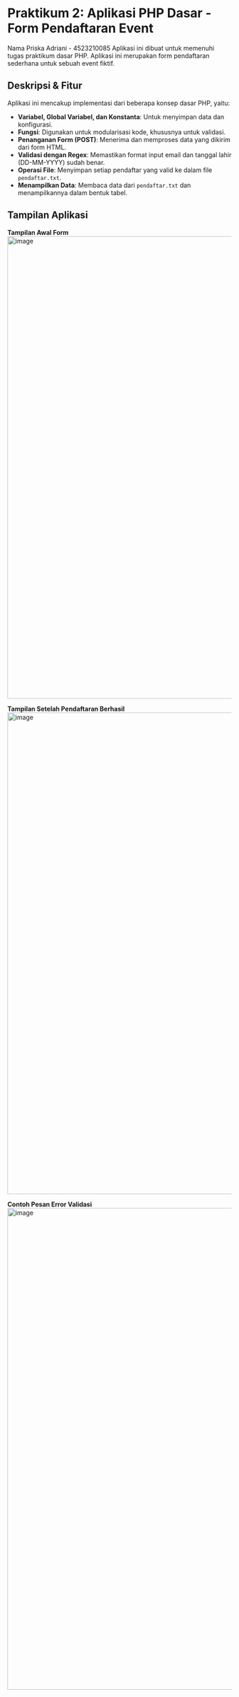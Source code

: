 # Praktikum 2: Aplikasi PHP Dasar - Form Pendaftaran Event
Nama Priska Adriani - 4523210085 
Aplikasi ini dibuat untuk memenuhi tugas praktikum dasar PHP. Aplikasi ini merupakan form pendaftaran sederhana untuk sebuah event fiktif.

## Deskripsi & Fitur
Aplikasi ini mencakup implementasi dari beberapa konsep dasar PHP, yaitu:
- **Variabel, Global Variabel, dan Konstanta**: Untuk menyimpan data dan konfigurasi.
- **Fungsi**: Digunakan untuk modularisasi kode, khususnya untuk validasi.
- **Penanganan Form (POST)**: Menerima dan memproses data yang dikirim dari form HTML.
- **Validasi dengan Regex**: Memastikan format input email dan tanggal lahir (DD-MM-YYYY) sudah benar.
- **Operasi File**: Menyimpan setiap pendaftar yang valid ke dalam file `pendaftar.txt`.
- **Menampilkan Data**: Membaca data dari `pendaftar.txt` dan menampilkannya dalam bentuk tabel.

## Tampilan Aplikasi

**Tampilan Awal Form**
<img width="1917" height="1036" alt="image" src="https://github.com/user-attachments/assets/b87e88d4-2554-4c9e-ab30-c74b2faa8835" />

**Tampilan Setelah Pendaftaran Berhasil**
<img width="1919" height="1079" alt="image" src="https://github.com/user-attachments/assets/932a974b-fe66-48c6-8fc6-12106db398dd" />

**Contoh Pesan Error Validasi**
<img width="1919" height="1079" alt="image" src="https://github.com/user-attachments/assets/90f39081-d0c5-4c85-8800-788bea723498" />

